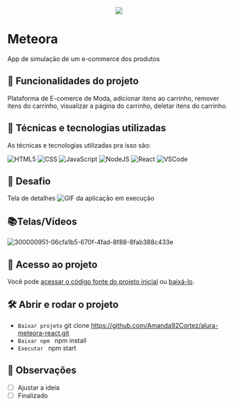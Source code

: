 <p align="center"> <img src="http://img.shields.io/static/v1?label=STATUS_GERAL&message=FINALIZADA&color=RED&style=for-the-badge" #vitrinedev/> </p>

# Meteora
App de simulação de um e-commerce dos produtos

## 🔨 Funcionalidades do projeto
Plataforma de E-comerce de Moda, adicionar itens ao carrinho, remover itens do carrinho, visualizar a página do carrinho, deletar itens do carrinho. 

## :bookmark_tabs: Técnicas e tecnologias utilizadas
As técnicas e tecnologias utilizadas pra isso são:

![HTML5](https://img.shields.io/badge/HTML-e06b12?style=for-the-badge&logo=html5&logoColor=white)
![CSS](https://img.shields.io/badge/CSS-1283e0?&style=for-the-badge&logo=css3&logoColor=white)
![JavaScript](https://img.shields.io/badge/JavaScript-F7DF1E?style=for-the-badge&logo=javascript&logoColor=414141)
![NodeJS](https://img.shields.io/badge/Node.js-43853D?style=for-the-badge&logo=node.js&logoColor=white)
![React](https://img.shields.io/badge/React-414141?style=for-the-badge&logo=react&logoColor=61DAFB)
![VSCode](https://img.shields.io/badge/-VSCode-007ACC?style=for-the-badge&logo=visual-studio-code&logoColor=white)

## 🎯 Desafio
Tela de detalhes
![GIF da aplicação em execução](meteora-app.gif)

## 📚Telas/Vídeos
![300000951-06cfa1b5-670f-4fad-8f88-8fab388c433e](https://github.com/Amanda92Cortez/alura-meteora-react/assets/19363871/1003e142-39de-4a25-a6f5-0080329e8df9)


## 📁 Acesso ao projeto
Você pode [acessar o código fonte do projeto inicial](https://github.com/Amanda92Cortez/alura-meteora-react) ou [baixá-lo](https://github.com/Amanda92Cortez/alura-meteora-react/archive/refs/heads/main.zip).

## 🛠️ Abrir e rodar o projeto
- ` Baixar projeto ` git clone https://github.com/Amanda92Cortez/alura-meteora-react.git
- `Baixar npm ` npm install
- `Executar ` npm start

## 🔎 Observações
- [ ] Ajustar a ideia
- [ ] Finalizado
